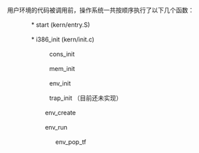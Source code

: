 用户环境的代码被调用前，操作系统一共按顺序执行了以下几个函数：

　　　　* start (kern/entry.S)

　　　　* i386_init (kern/init.c)

　　　　　　　cons_init

　　　　　　　mem_init

　　　　　　　env_init

　　　　　　　trap_init （目前还未实现）

　　　　   　　env_create

　　　　   　　env_run

　　　　　　　　env_pop_tf
